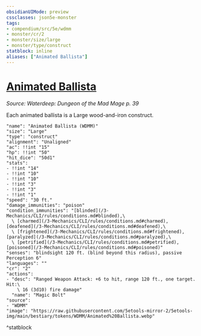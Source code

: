 ```yaml
---
obsidianUIMode: preview
cssclasses: json5e-monster
tags:
- compendium/src/5e/wdmm
- monster/cr/2
- monster/size/large
- monster/type/construct
statblock: inline
aliases: ["Animated Ballista"]
---
```

# [Animated Ballista](3-Mechanics\CLI\bestiary\construct/animated-ballista-wdmm.md)
*Source: Waterdeep: Dungeon of the Mad Mage p. 39*  

Each animated ballista is a Large wood-and-iron construct.

```statblock
"name": "Animated Ballista (WDMM)"
"size": "Large"
"type": "construct"
"alignment": "Unaligned"
"ac": !!int "15"
"hp": !!int "50"
"hit_dice": "50d1"
"stats":
- !!int "14"
- !!int "10"
- !!int "10"
- !!int "3"
- !!int "3"
- !!int "1"
"speed": "30 ft."
"damage_immunities": "poison"
"condition_immunities": "[blinded](/3-Mechanics/CLI/rules/conditions.md#blinded),\
  \ [charmed](/3-Mechanics/CLI/rules/conditions.md#charmed), [deafened](/3-Mechanics/CLI/rules/conditions.md#deafened),\
  \ [frightened](/3-Mechanics/CLI/rules/conditions.md#frightened), [paralyzed](/3-Mechanics/CLI/rules/conditions.md#paralyzed),\
  \ [petrified](/3-Mechanics/CLI/rules/conditions.md#petrified), [poisoned](/3-Mechanics/CLI/rules/conditions.md#poisoned)"
"senses": "blindsight 120 ft. (blind beyond this radius), passive Perception 6"
"languages": ""
"cr": "2"
"actions":
- "desc": "Ranged Weapon Attack: +6 to hit, range 120 ft., one target. Hit:\
    \ 16 (3d10) fire damage"
  "name": "Magic Bolt"
"source":
- "WDMM"
"image": "https://raw.githubusercontent.com/5etools-mirror-2/5etools-img/main/bestiary/tokens/WDMM/Animated%20Ballista.webp"
```
^statblock